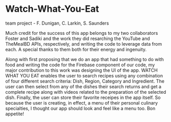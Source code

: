 # Watch-What-You-Eat
team project - F. Dunigan, C. Larkin, S. Saunders

Much credit for the success of this app belongs to my two collaborators Foster and Sadiki and the work they did resarching the YouTube and TheMealBD APIs, respectively, and writing the code to leverage data from each. A special thanks to them both for their energy and ingenuity. 

Along with first proposing that we do an app that had something to do with food and writing the code for the Firebase component of our code, my major contribution to this work was designing the UI of the app. WATCH WHAT YOU EAT enables the user to search recipes using any combination of four different search criteria: Dish, Region, Category and Ingredient. The user can then select from any of the dishes their search returns and get a complete recipe along with videos related to the preparation of the selected dish. Finally, the user can store their favorite receipes in the app itself. So because the user is creating, in effect, a menu of their personal culinary specialties, I thought our app should look and feel like a menu too. Bon appetite!

